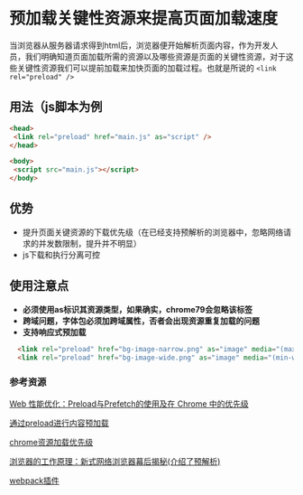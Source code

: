 
# 预加载关键性资源来提高页面加载速度

当浏览器从服务器请求得到html后，浏览器便开始解析页面内容，作为开发人员，我们明确知道页面加载所需的资源以及哪些资源是页面的关键性资源，对于这些关键性资源我们可以提前加载来加快页面的加载过程。也就是所说的 ```<link rel="preload" />```

## 用法（js脚本为例

```html
<head>
 <link rel="preload" href="main.js" as="script" />
</head>

<body>
 <script src="main.js"></script>
</body>
```

## 优势

- 提升页面关键资源的下载优先级（在已经支持预解析的浏览器中，忽略网络请求的并发数限制，提升并不明显）
- js下载和执行分离可控

## 使用注意点

- **必须使用as标识其资源类型，如果确实，chrome79会忽略该标签**
- **跨域问题，字体包必须加跨域属性，否者会出现资源重复加载的问题**
- **支持响应式预加载**

```html
  <link rel="preload" href="bg-image-narrow.png" as="image" media="(max-width: 600px)">
  <link rel="preload" href="bg-image-wide.png" as="image" media="(min-width: 601px)">
```

### 参考资源

[Web 性能优化：Preload与Prefetch的使用及在 Chrome 中的优先级](https://blog.fundebug.com/2019/04/11/understand-preload-and-prefetch/)

[通过preload进行内容预加载](https://developer.mozilla.org/zh-CN/docs/Web/HTML/Preloading_content)

[chrome资源加载优先级](https://docs.google.com/document/d/1bCDuq9H1ih9iNjgzyAL0gpwNFiEP4TZS-YLRp_RuMlc/edit#heading=h.ua1godj1atee)

[浏览器的工作原理：新式网络浏览器幕后揭秘(介绍了预解析)](https://www.html5rocks.com/zh/tutorials/internals/howbrowserswork/)

[webpack插件](https://github.com/GoogleChromeLabs/preload-webpack-plugin)
